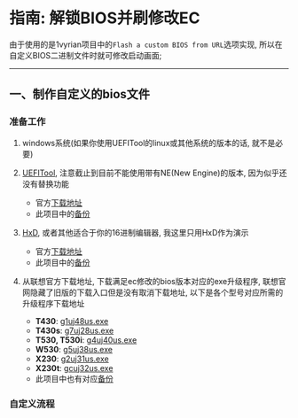 # 指南: 解锁BIOS并刷修改EC

由于使用的是1vyrian项目中的`Flash a custom BIOS from URL`选项实现, 所以在自定义BIOS二进制文件时就可修改启动画面;

---

## 一、制作自定义的bios文件

### 准备工作

1. windows系统(如果你使用UEFITool的linux或其他系统的版本的话, 就不是必要)
2. [UEFITool](https://github.com/LongSoft/UEFITool), 注意截止到目前不能使用带有NE(New Engine)的版本, 因为似乎还没有替换功能

   - 官方[下载地址](https://github.com/LongSoft/UEFITool/releases/0.26.0)
   - 此项目中的[备份](../assets/LongSoft-UEFITool/)
3. [HxD](https://mh-nexus.de/en/hxd), 或者其他适合于你的16进制编辑器, 我这里只用HxD作为演示
   - 官方[下载地址](https://mh-nexus.de/en/downloads.php?product=HxD20)
   - 此项目中的[备份](../assets/mh-nexus-HxD/)
4. 从联想官方下载地址, 下载满足ec修改的bios版本对应的exe升级程序, 联想官网隐藏了旧版的下载入口但是没有取消下载地址, 以下是各个型号对应所需的升级程序下载地址
   - **T430**: [g1uj48us.exe](https://download.lenovo.com/pccbbs/mobiles/g1uj48us.exe)
   - **T430s**: [g7uj28us.exe](https://download.lenovo.com/pccbbs/mobiles/g7uj28us.exe)
   - **T530, T530i**: [g4uj40us.exe](https://download.lenovo.com/pccbbs/mobiles/g4uj40us.exe)
   - **W530**: [g5uj38us.exe](https://download.lenovo.com/pccbbs/mobiles/g5uj38us.exe)
   - **X230**: [g2uj31us.exe](https://download.lenovo.com/pccbbs/mobiles/g2uj31us.exe)
   - **X230t**: [gcuj32us.exe](https://download.lenovo.com/pccbbs/mobiles/gcuj32us.exe)
   - 此项目中也有对应[备份](../assets/Lenovo-upgrader)

### 自定义流程

